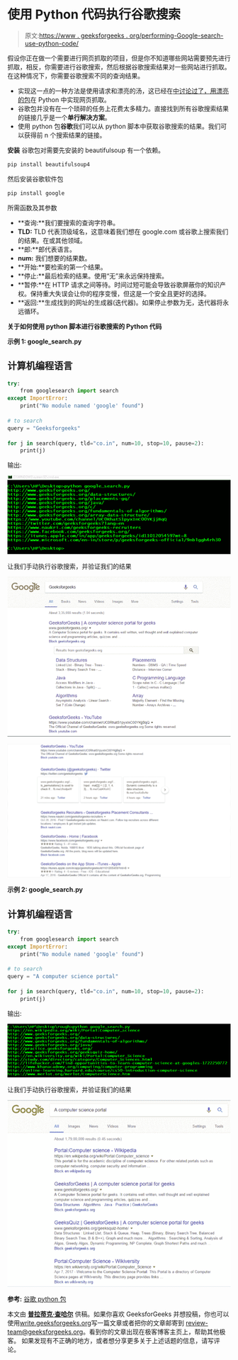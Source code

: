 # 使用 Python 代码执行谷歌搜索

> 原文:[https://www . geeksforgeeks . org/performing-Google-search-use-python-code/](https://www.geeksforgeeks.org/performing-google-search-using-python-code/)

假设你正在做一个需要进行网页抓取的项目，但是你不知道哪些网站需要预先进行抓取，相反，你需要进行谷歌搜索，然后根据谷歌搜索结果对一些网站进行抓取。在这种情况下，你需要谷歌搜索不同的查询结果。

*   实现这一点的一种方法是使用请求和漂亮的汤，这已经在[中讨论过了，用漂亮的包](https://www.geeksforgeeks.org/implementing-web-scraping-python-beautiful-soup/)在 Python 中实现网页抓取。
*   谷歌包并没有在一个琐碎的任务上花费太多精力。直接找到所有谷歌搜索结果的链接几乎是一个**单行解决方案**。
*   使用 python 包**谷歌**我们可以从 python 脚本中获取谷歌搜索的结果。我们可以获得前 n 个搜索结果的链接。

**安装**
谷歌包对需要先安装的 beautifulsoup 有一个依赖。

```py
pip install beautifulsoup4
```

然后安装谷歌软件包

```py
pip install google
```

所需函数及其参数

*   **查询:**我们要搜索的查询字符串。
*   **TLD:** TLD 代表顶级域名，这意味着我们想在 google.com 或谷歌上搜索我们的结果。在或其他领域。
*   **郎:**郎代表语言。
*   **num:** 我们想要的结果数。
*   **开始:**要检索的第一个结果。
*   **停止:**最后检索的结果。使用“无”来永远保持搜索。
*   **暂停:**在 HTTP 请求之间等待。时间过短可能会导致谷歌屏蔽你的知识产权。保持重大失误会让你的程序变慢，但这是一个安全且更好的选择。
*   **返回:**生成找到的网址的生成器(迭代器)。如果停止参数为无，迭代器将永远循环。

**关于如何使用 python 脚本进行谷歌搜索的 Python 代码**

**示例 1: google_search.py**

## 计算机编程语言

```py
try:
    from googlesearch import search
except ImportError:
    print("No module named 'google' found")

# to search
query = "Geeksforgeeks"

for j in search(query, tld="co.in", num=10, stop=10, pause=2):
    print(j)
```

输出:

![](img/9750fc99200433f409d2b40b181a2424.png)

让我们手动执行谷歌搜索，并验证我们的结果

![](img/e026057eb9f1655e4cb8a129751d5da0.png)

![](img/42f7887af57f9bcf23c5e1ad68b69f9d.png)

**示例 2: google_search.py**

## 计算机编程语言

```py
try:
    from googlesearch import search
except ImportError:
    print("No module named 'google' found")

# to search
query = "A computer science portal"

for j in search(query, tld="co.in", num=10, stop=10, pause=2):
    print(j)
```

输出:

![](img/76f0d5346ad94634d0e32fbecb15d0ee.png)

让我们手动执行谷歌搜索，并验证我们的结果

![](img/7761d0ae06bd4d628b121ec0f5786651.png)

**参考:** [谷歌 python 包](http://pythonhosted.org/google/)

本文由 [**普拉蒂克·查哈尔**](https://www.codechef.com/users/pk_tautolo) 供稿。如果你喜欢 GeeksforGeeks 并想投稿，你也可以使用[write.geeksforgeeks.org](http://write.geeksforgeeks.org)写一篇文章或者把你的文章邮寄到 review-team@geeksforgeeks.org。看到你的文章出现在极客博客主页上，帮助其他极客。
如果发现有不正确的地方，或者想分享更多关于上述话题的信息，请写评论。